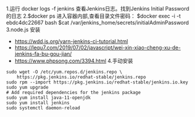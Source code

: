 1.运行 docker logs -f jenkins 查看Jenkins日志。找到Jenkins Initial Password的日志
2.$docker ps
  进入容器内部,查看目录文件密码：
  $docker exec -i -t ebdc4dc22667 bash
  $cat /var/jenkins_home/secrets/initialAdminPassword
3.node.js 安装
  * https://wdd.js.org/yarn-jenkins-ci-tutorial.html
  * https://lequ7.com/2019/07/02/javascript/wei-xin-xiao-cheng-xu-de-jenkins-fa-bu-gou-jian/
  * https://www.phpsong.com/3394.html
4.手动安装
```
sudo wget -O /etc/yum.repos.d/jenkins.repo \
    https://pkg.jenkins.io/redhat-stable/jenkins.repo
sudo rpm --import https://pkg.jenkins.io/redhat-stable/jenkins.io.key
sudo yum upgrade
# Add required dependencies for the jenkins package
sudo yum install java-11-openjdk
sudo yum install jenkins
sudo systemctl daemon-reload
```